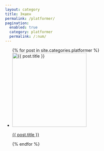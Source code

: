 ```yaml
---
layout: category
title: Экшен
permalink: /platformer/
pagination: 
  enabled: true
  category: platformer
  permalink: /:num/
---
```

<ul class="games-list">
    {% for post in site.categories.platformer %}
      <li class="game-card">
        <a href="{{ post.url }}">
          <img src="{{ post.image }}" alt="{{ post.title }}" width="245" height="245">
          <p>{{ post.title }}</p>
        </a>
      </li>
    {% endfor %}
</ul>
